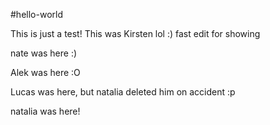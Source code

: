 #hello-world

This is just a test! This was Kirsten lol :) fast edit for showing

nate was here :)

Alek was here :O

Lucas was here, but natalia deleted him on accident :p

natalia was here! 